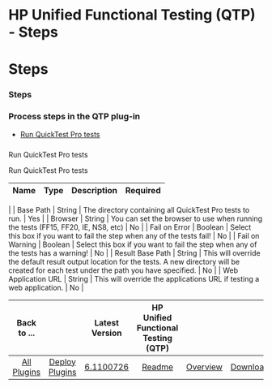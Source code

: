 
HP Unified Functional Testing (QTP) - Steps
===========================================

# Steps



### Steps




 



### Process steps in the QTP plug-in


* [Run QuickTest Pro tests](#run_quicktest_pro_tests)




###
 Run QuickTest Pro tests


Run QuickTest Pro tests




| Name | Type | Description | Required |
| --- | --- | --- | --- 
|
| Base Path | String | The directory containing all QuickTest Pro tests to run. | Yes |
| Browser | String | You can 
set the browser to use when running the tests (FF15, FF20, IE, NS8, etc) | No |
| Fail on Error | Boolean | Select this 
box if you want to fail the step when any of the tests fail! | No |
| Fail on Warning | Boolean | Select this box if you
 want to fail the step when any of the tests has a warning! | No |
| Result Base Path | String | This will override the 
default result output location for the tests. A new directory will be created for each test under the path you have 
specified.
  | No |
| Web Application URL | String | This will override the applications URL if testing a web 
application. | No |





|Back to ...||Latest Version|HP Unified Functional Testing (QTP) |||
| :---: | :---: | :---: | :---: | :---: | :---: |
|[All Plugins](../../index.md)|[Deploy Plugins](../README.md)|[6.1100726](https://raw.githubusercontent.com/UrbanCode/IBM-UCD-PLUGINS/main/files/QTP/QTP-6.1100726.zip)|[Readme](README.md)|[Overview](overview.md)|[Downloads](downloads.md)|
